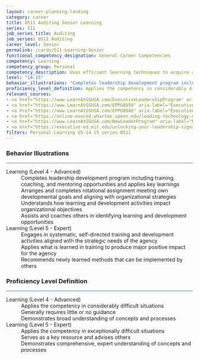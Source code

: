 ```yaml
---
layout: career-planning-landing
category: career
title: 0511 Auditing Senior Learning
series: 511
job_series_title: Auditing
job_series: 0511 Auditing
career_level: Senior
permalink: /cards/511-Learning-Senior
functional_competency_designation: General Career Competencies
competency: Learning
competency_group: Personal
competency_description: Uses efficient learning techniques to acquire and apply new knowledge and skills; uses formal and informal training, feedback, or other opportunities for self-learning and development.
level: "14-15"
behavior_illustrations: "Completes leadership development program including training, coaching, and mentoring opportunities and applies key learnings ? Arranges and completes rotational assignment meeting own developmental goals and aligning with organizational strategies ? Understands how learning and development activities impact organizational objectives ? Assists and coaches others in identifying learning and development opportunities ? ? Engages in systematic, self-directed training and development activities aligned with the strategic needs of the agency ? Applies what is learned in training to produce major positive impact for the agency ? Recommends newly learned methods that can be implemented by others"
proficiency_level_definition: Applies the competency in considerably difficult situations ? Generally requires little or no guidance ? Demonstrates broad understanding of concepts and processes ? Applies the competency in exceptionally difficult situations ? Serves as a key resource and advises others ? Demonstrates comprehensive, expert understanding of concepts and processes
relevant_courses: 
- <a href="https://www.LearnAtGSUSA.com/ExecutiveLeadershipProgram" aria-label="Executive Leadership Program, GSU - https://www.LearnAtGSUSA.com/ExecutiveLeadershipProgram">Executive Leadership Program, GSU</a>
- <a href="https://www.LearnAtGSUSA.com/EPPG8850" aria-label="Executive Potential Program (EPPG8840), GSU - https://www.LearnAtGSUSA.com/EPPG8850">Executive Potential Program (EPPG8840), GSU</a>
- <a href="https://www.LearnAtGSUSA.com/EPPG8846" aria-label="Executive Potential Program (EPPG8840), GSU - https://www.LearnAtGSUSA.com/EPPG8846">Executive Potential Program (EPPG8840), GSU</a>
- <a href="https://online-execed.wharton.upenn.edu/leading-technology-driven-organization/enterprise/?b2c_form=true&utm_campaign=gsa&utm_source=b2b" aria-label="Leading a Technology-Driven Firm (with Wharton Executive Education), Emeritus - https://online-execed.wharton.upenn.edu/leading-technology-driven-organization/enterprise/?b2c_form=true&utm_campaign=gsa&utm_source=b2b">Leading a Technology-Driven Firm (with Wharton Executive Education), Emeritus</a>
- <a href="https://www.LearnAtGSUSA.com/NewLeaderProgram" aria-label="New Leader Program, GSU - https://www.LearnAtGSUSA.com/NewLeaderProgram">New Leader Program, GSU</a>
- <a href="https://executive-ed.mit.edu/unlocking-your-leadership-signature/enterprise/?b2c_form=true&utm_campaign=gsa&utm_source=b2b" aria-label="Unlocking Your Leadership Signature (with MIT Management Executive Education), Emeritus - https://executive-ed.mit.edu/unlocking-your-leadership-signature/enterprise/?b2c_form=true&utm_campaign=gsa&utm_source=b2b">Unlocking Your Leadership Signature (with MIT Management Executive Education), Emeritus</a>
filters: Personal-Learning GS-14-15 series-0511
---
```


<div class="desktop:grid-col-6 margin-y-3">
  <div class="border-top-2 bg-white padding-3 shadow-5 height-full members-hover border-1px button-border border-top-blue radius-lg card-text-color">
    <h3>Behavior Illustrations</h3>
    <hr style="background-color: #1b74e0 !important;"/>
    <dl class="text-base card-content-color"><dt>Learning (Level 4 - Advanced)</dt><dd>Completes leadership development program including training, coaching, and mentoring opportunities and applies key learnings </dd><dd> Arranges and completes rotational assignment meeting own developmental goals and aligning with organizational strategies </dd><dd> Understands how learning and development activities impact organizational objectives </dd><dd> Assists and coaches others in identifying learning and development opportunities </dd><dt>Learning (Level 5 - Expert)</dt><dd>Engages in systematic, self-directed training and development activities aligned with the strategic needs of the agency </dd><dd> Applies what is learned in training to produce major positive impact for the agency </dd><dd> Recommends newly learned methods that can be implemented by others</dd></dl>
  </div>
</div>
<div class="desktop:grid-col-6 margin-y-3">
  <div class="border-top-2 bg-white padding-3 shadow-5 height-full members-hover border-1px button-border border-top-blue radius-lg card-text-color">
    <h3>Proficiency Level Definition</h3>
     <hr style="background-color: #1b74e0 !important;"/>
    <dl class="text-base card-content-color"><dt>Learning (Level 4 - Advanced)</dt><dd>Applies the competency in considerably difficult situations </dd><dd> Generally requires little or no guidance </dd><dd> Demonstrates broad understanding of concepts and processes</dd><dt>Learning (Level 5 - Expert)</dt><dd>Applies the competency in exceptionally difficult situations </dd><dd> Serves as a key resource and advises others </dd><dd> Demonstrates comprehensive, expert understanding of concepts and processes</dd></dl>
  </div>
</div>